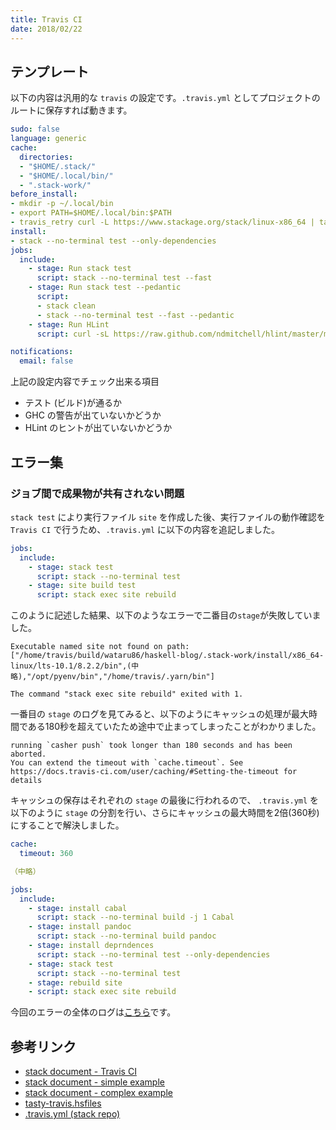 ```yaml
---
title: Travis CI
date: 2018/02/22
---
```


## テンプレート

以下の内容は汎用的な `travis` の設定です。`.travis.yml` としてプロジェクトのルートに保存すれば動きます。

```yaml
sudo: false
language: generic
cache:
  directories:
  - "$HOME/.stack/"
  - "$HOME/.local/bin/"
  - ".stack-work/"
before_install:
- mkdir -p ~/.local/bin
- export PATH=$HOME/.local/bin:$PATH
- travis_retry curl -L https://www.stackage.org/stack/linux-x86_64 | tar xz --wildcards --strip-components=1 -C ~/.local/bin '*/stack'
install:
- stack --no-terminal test --only-dependencies
jobs:
  include:
    - stage: Run stack test
      script: stack --no-terminal test --fast
    - stage: Run stack test --pedantic
      script:
      - stack clean
      - stack --no-terminal test --fast --pedantic
    - stage: Run HLint
      script: curl -sL https://raw.github.com/ndmitchell/hlint/master/misc/travis.sh | sh -s .

notifications:
  email: false
```

上記の設定内容でチェック出来る項目

- テスト (ビルド)が通るか
- GHC の警告が出ていないかどうか
- HLint のヒントが出ていないかどうか


## エラー集

### ジョブ間で成果物が共有されない問題

`stack test` により実行ファイル `site` を作成した後、実行ファイルの動作確認を `Travis CI` で行うため、`.travis.yml` に以下の内容を追記しました。

```yaml
jobs:
  include:
    - stage: stack test
      script: stack --no-terminal test
    - stage: site build test
      script: stack exec site rebuild
```

このように記述した結果、以下のようなエラーで二番目の`stage`が失敗していました。

```shell
Executable named site not found on path: ["/home/travis/build/wataru86/haskell-blog/.stack-work/install/x86_64-linux/lts-10.1/8.2.2/bin",(中略),"/opt/pyenv/bin","/home/travis/.yarn/bin"]

The command "stack exec site rebuild" exited with 1.
```

一番目の `stage` のログを見てみると、以下のようにキャッシュの処理が最大時間である180秒を超えていたため途中で止まってしまったことがわかりました。

```shell
running `casher push` took longer than 180 seconds and has been aborted.
You can extend the timeout with `cache.timeout`. See https://docs.travis-ci.com/user/caching/#Setting-the-timeout for details
```

キャッシュの保存はそれぞれの `stage` の最後に行われるので、 `.travis.yml` を以下のように `stage` の分割を行い、さらにキャッシュの最大時間を2倍(360秒)にすることで解決しました。

```yaml
cache:
  timeout: 360

（中略）

jobs:
  include:
    - stage: install cabal
      script: stack --no-terminal build -j 1 Cabal
    - stage: install pandoc
      script: stack --no-terminal build pandoc
    - stage: install deprndences
      script: stack --no-terminal test --only-dependencies
    - stage: stack test
      script: stack --no-terminal test
    - stage: rebuild site
    - script: stack exec site rebuild
```

今回のエラーの全体のログは[こちら](https://travis-ci.org/wataru86/haskell-blog/jobs/325956394)です。

## 参考リンク

- [stack document - Travis CI](https://docs.haskellstack.org/en/stable/travis_ci/)
- [stack document - simple example](https://raw.githubusercontent.com/commercialhaskell/stack/stable/doc/travis-simple.yml)
- [stack document - complex example](https://raw.githubusercontent.com/commercialhaskell/stack/stable/doc/travis-complex.yml)
- [tasty-travis.hsfiles](https://github.com/commercialhaskell/stack-templates/blob/master/tasty-travis.hsfiles)
- [.travis.yml (stack repo)](https://github.com/commercialhaskell/stack/blob/master/.travis.yml)